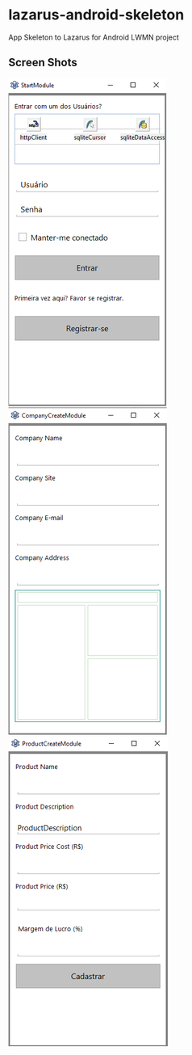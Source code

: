 # lazarus-android-skeleton
App Skeleton to Lazarus for Android LWMN project

## Screen Shots

![App Skeleton Home](/screenshots/home.png "Home")
![App Skeleton Company Create](/screenshots/company-create.png "Company Create")
![App Skeleton Product Create](/screenshots/product-create.png "Product Create")

